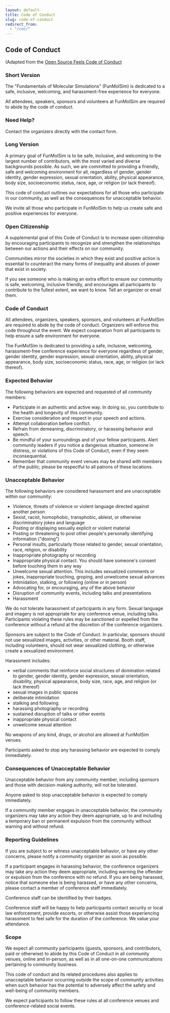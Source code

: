 ```yaml
---
layout: default
title: Code of Conduct
slug: code-of-conduct
redirect_from:
  - "/coc/"
---
```


## Code of Conduct

(Adapted from the [Open Source Feels Code of
Conduct](https://www.osfeels.com/conduct/)

### Short Version

The "Fundamentals of Molecular Simulations" (FunMolSim) is dedicated to a safe,
inclusive, welcoming, and harassment-free experience for everyone.

All attendees, speakers, sponsors and volunteers at FunMolSim are required to
abide by the code of conduct.

### Need Help?

Contact the organizers directly with the contact form.

### Long Version

A primary goal of FunMolSim is to be safe, inclusive, and welcoming to the
largest number of contributors, with the most varied and diverse backgrounds
possible. As such, we are committed to providing a friendly, safe and welcoming
environment for all, regardless of gender, gender identity, gender expression,
sexual orientation, ability, physical appearance, body size, socioeconomic
status, race, age, or religion (or lack thereof).

This code of conduct outlines our expectations for all those who participate in
our community, as well as the consequences for unacceptable behavior.

We invite all those who participate in FunMolSim to help us create safe and
positive experiences for everyone.

### Open Citizenship

A supplemental goal of this Code of Conduct is to increase open citizenship by
encouraging participants to recognize and strengthen the relationships between
our actions and their effects on our community.

Communities mirror the societies in which they exist and positive action is
essential to counteract the many forms of inequality and abuses of power that
exist in society.

If you see someone who is making an extra effort to ensure our community is
safe, welcoming, inclusive friendly, and encourages all participants to
contribute to the fullest extent, we want to know. Tell an organizer or email
them.

### Code of Conduct

All attendees, organizers, speakers, sponsors, and volunteers at FunMolSim are
required to abide by the code of conduct. Organizers will enforce this code
throughout the event. We expect cooperation from all participants to help ensure
a safe environment for everyone.

The FunMolSim is dedicated to providing a safe, inclusive, welcoming,
harassment-free conference experience for everyone regardless of gender, gender
identity, gender expression, sexual orientation, ability, physical appearance,
body size, socioeconomic status, race, age, or religion (or lack thereof).

### Expected Behavior

The following behaviors are expected and requested of all community members:

* Participate in an authentic and active way. In doing so, you contribute to the
  health and longevity of this community.
* Exercise consideration and respect in your speech and actions.
* Attempt collaboration before conflict.
* Refrain from demeaning, discriminatory, or harassing behavior and speech.
* Be mindful of your surroundings and of your fellow participants. Alert
  community leaders if you notice a dangerous situation, someone in distress, or
  violations of this Code of Conduct, even if they seem inconsequential.
* Remember that community event venues may be shared with members of the public;
  please be respectful to all patrons of these locations.

### Unacceptable Behavior

The following behaviors are considered harassment and are unacceptable within
our community:

* Violence, threats of violence or violent language directed against another
  person
* Sexist, racist, homophobic, transphobic, ableist, or otherwise discriminatory
  jokes and language
* Posting or displaying sexually explicit or violent material
* Posting or threatening to post other people's personally identifying
  information ("doxing")
* Personal insults, particularly those related to gender, sexual orientation,
  race, religion, or disability
* Inappropriate photography or recording
* Inappropriate physical contact. You should have someone's consent before
  touching them in any way
* Unwelcome sexual attention. This includes sexualized comments or jokes,
  inappropriate touching, groping, and unwelcome sexual advances
* Intimidation, stalking, or following (online or in person)
* Advocating for, or encouraging, any of the above behavior
* Disruption of community events, including talks and presentations
* Harassment

We do not tolerate harassment of participants in any form. Sexual language and
imagery is not appropriate for any conference venue, including talks.
Participants violating these rules may be sanctioned or expelled from the
conference without a refund at the discretion of the conference organizers.

Sponsors are subject to the Code of Conduct. In particular, sponsors should not
use sexualized images, activities, or other material. Booth staff, including
volunteers, should not wear sexualized clothing, or otherwise create a
sexualized environment.

Harassment includes:

* verbal comments that reinforce social structures of domination related to
  gender, gender identity, gender expression, sexual orientation, disability,
  physical appearance, body size, race, age, and religion (or lack thereof)
* sexual images in public spaces
* deliberate intimidation
* stalking and following
* harassing photography or recording
* sustained disruption of talks or other events
* inappropriate physical contact
* unwelcome sexual attention

No weapons of any kind, drugs, or alcohol are allowed at FunMolSim venues.

Participants asked to stop any harassing behavior are expected to comply
immediately.

### Consequences of Unacceptable Behavior

Unacceptable behavior from any community member, including sponsors and those
with decision-making authority, will not be tolerated.

Anyone asked to stop unacceptable behavior is expected to comply immediately.

If a community member engages in unacceptable behavior, the community organizers
may take any action they deem appropriate, up to and including a temporary ban
or permanent expulsion from the community without warning and without refund.

### Reporting Guidelines

If you are subject to or witness unacceptable behavior, or have any other
concerns, please notify a community organizer as soon as possible.

If a participant engages in harassing behavior, the conference organizers may
take any action they deem appropriate, including warning the offender or
expulsion from the conference with no refund. If you are being harassed, notice
that someone else is being harassed, or have any other concerns, please contact
a member of conference staff immediately.

Conference staff can be identified by their badges.

Conference staff will be happy to help participants contact security or local
law enforcement, provide escorts, or otherwise assist those experiencing
harassment to feel safe for the duration of the conference. We value your
attendance.

### Scope

We expect all community participants (guests, sponsors, and contributors, paid
or otherwise) to abide by this Code of Conduct in all community venues, online
and in-person, as well as in all one-on-one communications pertaining to
community business.

This code of conduct and its related procedures also applies to unacceptable
behavior occurring outside the scope of community activities when such behavior
has the potential to adversely affect the safety and well-being of community
members.

We expect participants to follow these rules at all conference venues and
conference-related social events.
